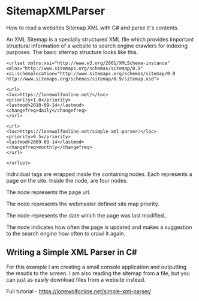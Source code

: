 # SitemapXMLParser

How to read a websites Sitemap.XML with C# and parse it's contents.

An XML Sitemap is a specially structured XML file which provides important structural information of a website to search engine crawlers for indexing purposes. The basic sitemap structure looks like this.

```
<urlset xmlns:xsi="http://www.w3.org/2001/XMLSchema-instance" xmlns="http://www.sitemaps.org/schemas/sitemap/0.9" xsi:schemalocation="http://www.sitemaps.org/schemas/sitemap/0.9 http://www.sitemaps.org/schemas/sitemap/0.9/sitemap.xsd">

<url>
<loc>https://lonewolfonline.net/</loc>
<priority>1.0</priority>
<lastmod>2010-09-14</lastmod>
<changefreq>daily</changefreq>
</url>

<url>
<loc>https://lonewolfonline.net/simple-xml-parser/</loc>
<priority>0.5</priority>
<lastmod>2009-09-14</lastmod>
<changefreq>monthly</changefreq>
</url>

</urlset>
```

Individual <code><url></code> tags are wrapped inside the containing <code><urlset></code> nodes.  Each <code><url></code> represents a page on the site. Inside the <code><url></code> node, are four nodes.

The <code><loc></code> node represents the page url.

The <code><priority></code> node represents the webmaster defined site map priority.

The <code><lastmod></code> node represents the date which the page was last modified..

The <code><changefreq></code> node indicates how often the page is updated and makes a suggestion to the search engine how often to crawl it again.

## Writing a Simple XML Parser in C#

For this example I am creating a small console application and outputting the resutls to the screen. I am also reading the sitemap from a file, but you can just as easily download files from a website instead.

Full tutorial - https://lonewolfonline.net/simple-xml-parser/
